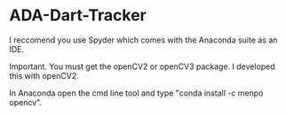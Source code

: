 # ADA-Dart-Tracker


I reccomend you use Spyder which comes with the Anaconda suite as an IDE.

Important. You must get the openCV2 or openCV3 package. I developed this with openCV2.

In Anaconda open the cmd line tool and type "conda install -c menpo opencv".
